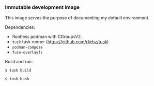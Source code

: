 ### Immutable development image

This image serves the purpose of documenting my default environment.

Dependencies:

* Rootless podman with CGroupsV2.
* `tusk` task runner (https://github.com/rliebz/tusk)
* `podman-compose`
* `fuse-overlayfs`

Build and run:

`$ tusk build`

`$ tusk bash`
